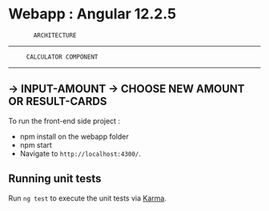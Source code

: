 # Webapp : Angular 12.2.5

           ARCHITECTURE 

----------------------------------------

         CALCULATOR COMPONENT

----------------------------------------
-> INPUT-AMOUNT
-> CHOOSE NEW AMOUNT OR RESULT-CARDS
----------------------------------------

To run the front-end side project :

- npm install on the webapp folder
- npm start
- Navigate to `http://localhost:4300/`.

## Running unit tests

Run `ng test` to execute the unit tests via [Karma](https://karma-runner.github.io).

 
